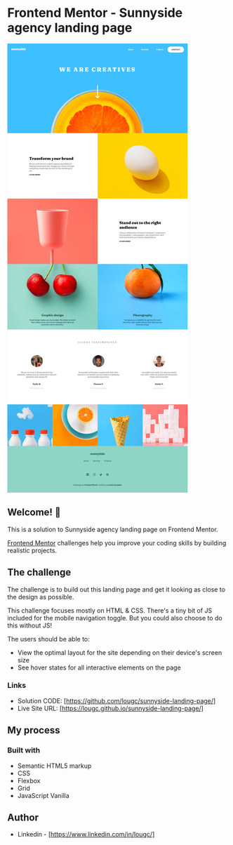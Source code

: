# Frontend Mentor - Sunnyside agency landing page

![Design preview for the Sunnyside agency landing page coding challenge](./design/capture.jpeg)

## Welcome! 👋

This is a solution to Sunnyside agency landing page on Frontend Mentor.

[Frontend Mentor](https://www.frontendmentor.io) challenges help you improve your coding skills by building realistic projects.

## The challenge

The challenge is to build out this landing page and get it looking as close to the design as possible.

This challenge focuses mostly on HTML & CSS. There's a tiny bit of JS included for the mobile navigation toggle. But you could also choose to do this without JS!

The users should be able to:

- View the optimal layout for the site depending on their device's screen size
- See hover states for all interactive elements on the page

### Links

- Solution CODE: [https://github.com/lougc/sunnyside-landing-page/]
- Live Site URL: [https://lougc.github.io/sunnyside-landing-page/]

## My process

### Built with

- Semantic HTML5 markup
- CSS 
- Flexbox
- Grid
- JavaScript Vanilla

## Author

- Linkedin - [https://www.linkedin.com/in/lougc/]
